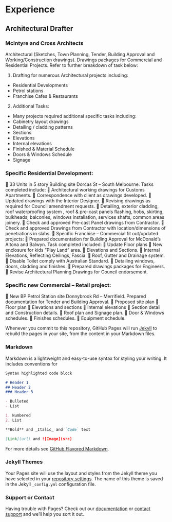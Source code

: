 # Experience

## Architectural Drafter
### McIntyre and Cross Architects
Architectural (Sketches, Town Planning, Tender, Building Approval and Working/Construction drawings). Drawings packages for Commercial and Residential Projects. Refer to further breakdown of task below:
1. Drafting for numerous Architectural projects including:
- Residential Developments
- Petrol stations
- Franchise Cafes & Restaurants
2. Additional Tasks:
- Many projects required additional specific tasks including:
 -	Cabinetry layout drawings
 - Detailing / cladding patterns
 -	Sections
 -	Elevations
 - Internal elevations
 - Finished & Material Schedule
 - Doors & Windows Schedule
 - Signage

###	Specific Residential Development:
	33 Units in 5 story Building site Dorcas St – South Melbourne. Tasks completed include:
	Architectural working drawings for Customs Apartments.
	Correspondence with client as drawings developed.
	Updated drawings with the Interior Designer.
	Revising drawings as required for Council amendment requests.
	Detailing, exterior cladding, roof waterproofing system , roof & pre-cast panels flashing, hobs, skirting, bulkheads, balconies, windows installation, services shafts, common areas joinery.
	Check and approved Pre-cast Panel drawings from Contractor. 
	Check and approved Drawings from Contractor with location/dimensions of penetrations in slabs.
	Specific Franchise – Commercial fit out/updated projects:
	Prepared documentation for Building Approval for McDonald’s Altona and Balwyn. Task completed included:
	Update Floor plans
	New enclosure for kids “Play Land” area.
	Elevations and Sections.
	Internal Elevations, Reflecting Ceilings, Fascia.
	Roof, Gutter and Drainage system. 
	Disable Toilet comply with Australian Standard.
	Detailing windows, doors, cladding and finishes.
	Prepared drawings packages for Engineers.
	Revise Architectural Planning Drawings for Council endorsement.

###	Specific new Commercial – Retail project:
	New BP Petrol Station site Donnybrook Rd – Merrifield. Prepared documentation for Tender and Building Approval.
	Proposed site plan
	Floor plan
	Elevations and sections
	Internal elevations
	Section detail and Construction details.
	Roof plan and Signage plan.
	Door & Windows schedules.
	Finishes schedules.
	Equipment schedule.



Whenever you commit to this repository, GitHub Pages will run [Jekyll](https://jekyllrb.com/) to rebuild the pages in your site, from the content in your Markdown files.

### Markdown

Markdown is a lightweight and easy-to-use syntax for styling your writing. It includes conventions for

```markdown
Syntax highlighted code block

# Header 1
## Header 2
### Header 3

- Bulleted
- List

1. Numbered
2. List

**Bold** and _Italic_ and `Code` text

[Link](url) and ![Image](src)
```

For more details see [GitHub Flavored Markdown](https://guides.github.com/features/mastering-markdown/).

### Jekyll Themes

Your Pages site will use the layout and styles from the Jekyll theme you have selected in your [repository settings](https://github.com/lucianodamico/resume/settings). The name of this theme is saved in the Jekyll `_config.yml` configuration file.

### Support or Contact

Having trouble with Pages? Check out our [documentation](https://help.github.com/categories/github-pages-basics/) or [contact support](https://github.com/contact) and we’ll help you sort it out.
